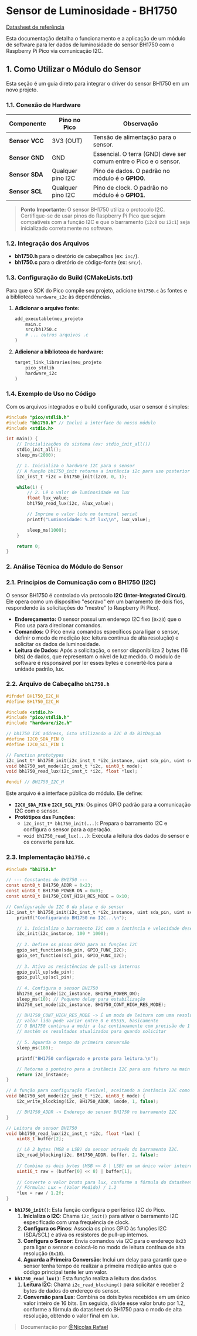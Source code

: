 # Sensor de Luminosidade - BH1750

[Datasheet de referência](https://www.mouser.com/datasheet/2/348/bh1750fvi-e-186247.pdf?srsltid=AfmBOor0MN1NJrlTPM749pTecZipNDhvWp_-7gtG8foZ7jLmrmAGu18P)

Esta documentação detalha o funcionamento e a aplicação de um módulo de software para ler dados de luminosidade do sensor BH1750 com o Raspberry Pi Pico via comunicação I2C.

## 1. Como Utilizar o Módulo do Sensor

Esta seção é um guia direto para integrar o driver do sensor BH1750 em um novo projeto.

### **1.1. Conexão de Hardware**

| Componente | Pino no Pico | Observação |
| --- | --- | --- |
| **Sensor VCC** | 3V3 (OUT) | Tensão de alimentação para o sensor. |
| **Sensor GND** | GND | Essencial. O terra (GND) deve ser comum entre o Pico e o sensor. |
| **Sensor SDA** | Qualquer pino I2C | Pino de dados. O padrão no módulo é o **GPIO0**. |
| **Sensor SCL** | Qualquer pino I2C | Pino de clock. O padrão no módulo é o **GPIO1**. |

> **Ponto Importante:** O sensor BH1750 utiliza o protocolo I2C. Certifique-se de usar pinos do Raspberry Pi Pico que sejam compatíveis com a função I2C e que o barramento (`i2c0` ou `i2c1`) seja inicializado corretamente no software.

### **1.2. Integração dos Arquivos**

- **bh1750.h** para o diretório de cabeçalhos (ex: `inc/`).
- **bh1750.c** para o diretório de código-fonte (ex: `src/`).

### **1.3. Configuração do Build (CMakeLists.txt)**

Para que o SDK do Pico compile seu projeto, adicione `bh1750.c` às fontes e a biblioteca `hardware_i2c` às dependências.

1. **Adicionar o arquivo fonte:**

    ```makefile
    add_executable(meu_projeto
        main.c
        src/bh1750.c
        # ... outros arquivos .c
    )
    ```

2. **Adicionar a biblioteca de hardware:**

    ```makefile
    target_link_libraries(meu_projeto
        pico_stdlib
        hardware_i2c
    )
    ```

### **1.4. Exemplo de Uso no Código**

Com os arquivos integrados e o build configurado, usar o sensor é simples:

```c
#include "pico/stdlib.h"
#include "bh1750.h" // Inclui a interface do nosso módulo
#include <stdio.h>

int main() {
    // Inicializações do sistema (ex: stdio_init_all())
    stdio_init_all();
    sleep_ms(2000);

    // 1. Inicializa o hardware I2C para o sensor
    // A função bh1750_init retorna a instância i2c para uso posterior
    i2c_inst_t *i2c = bh1750_init(i2c0, 0, 1);

    while(1) {
        // 2. Lê o valor de luminosidade em lux
        float lux_value;
        bh1750_read_lux(i2c, &lux_value);

        // Imprime o valor lido no terminal serial
        printf("Luminosidade: %.2f lux\\n", lux_value);

        sleep_ms(1000);
    }

    return 0;
}
```

### 2. Análise Técnica do Módulo do Sensor

### **2.1. Princípios de Comunicação com o BH1750 (I2C)**

O sensor BH1750 é controlado via protocolo **I2C (Inter-Integrated Circuit)**. Ele opera como um dispositivo "escravo" em um barramento de dois fios, respondendo às solicitações do "mestre" (o Raspberry Pi Pico).

- **Endereçamento:** O sensor possui um endereço I2C fixo (`0x23`) que o Pico usa para direcionar comandos.
- **Comandos:** O Pico envia comandos específicos para ligar o sensor, definir o modo de medição (ex: leitura contínua de alta resolução) e solicitar os dados de luminosidade.
- **Leitura de Dados:** Após a solicitação, o sensor disponibiliza 2 bytes (16 bits) de dados, que representam o nível de luz medido. O módulo de software é responsável por ler esses bytes e convertê-los para a unidade padrão, lux.

### **2.2. Arquivo de Cabeçalho `bh1750.h`**

```c
#ifndef BH1750_I2C_H
#define BH1750_I2C_H

#include <stdio.h>
#include "pico/stdlib.h"
#include "hardware/i2c.h"

// bh1750 I2C address, isto utilizando o I2C 0 da BitDogLab
#define I2C0_SDA_PIN 0
#define I2C0_SCL_PIN 1

// Function prototypes
i2c_inst_t* bh1750_init(i2c_inst_t *i2c_instance, uint sda_pin, uint scl_pin);
void bh1750_set_mode(i2c_inst_t *i2c, uint8_t mode);
void bh1750_read_lux(i2c_inst_t *i2c, float *lux);

#endif // BH1750_I2C_H
```

Este arquivo é a interface pública do módulo. Ele define:

- **`I2C0_SDA_PIN` e `I2C0_SCL_PIN`**: Os pinos GPIO padrão para a comunicação I2C com o sensor.
- **Protótipos das Funções**:
  - `i2c_inst_t* bh1750_init(...)`: Prepara o barramento I2C e configura o sensor para a operação.
  - `void bh1750_read_lux(...)`: Executa a leitura dos dados do sensor e os converte para lux.

### **2.3. Implementação `bh1750.c`**

```c
#include "bh1750.h"

// --- Constantes do BH1750 ---
const uint8_t BH1750_ADDR = 0x23;
const uint8_t BH1750_POWER_ON = 0x01;
const uint8_t BH1750_CONT_HIGH_RES_MODE = 0x10;

// Configuração do I2C 0 da placa e do sensor
i2c_inst_t* bh1750_init(i2c_inst_t *i2c_instance, uint sda_pin, uint scl_pin) {
    printf("Configurando BH1750 no I2C...\n");

    // 1. Inicializa o barramento I2C com a instância e velocidade desejada
    i2c_init(i2c_instance, 100 * 1000);
    
    // 2. Define os pinos GPIO para as funções I2C
    gpio_set_function(sda_pin, GPIO_FUNC_I2C);
    gpio_set_function(scl_pin, GPIO_FUNC_I2C);
    
    // 3. Ativa as resistências de pull-up internas
    gpio_pull_up(sda_pin);
    gpio_pull_up(scl_pin);
    
    // 4. Configura o sensor BH1750
    bh1750_set_mode(i2c_instance, BH1750_POWER_ON);
    sleep_ms(10); // Pequeno delay para estabilização
    bh1750_set_mode(i2c_instance, BH1750_CONT_HIGH_RES_MODE);

    // BH1750_CONT_HIGH_RES_MODE -> É um modo de leitura com uma resolução de 0.1 lx, dessa forma o 
    // valor lido pode variar entre 0 e 65535, basicamente 
    // O BH1750 continua a medir a luz continuamente com precisão de 1 lux e 
    // mantém os resultados atualizados para quando solicitar
    
    // 5. Aguarda o tempo da primeira conversão
    sleep_ms(180);

    printf("BH1750 configurado e pronto para leitura.\n");

    // Retorna o ponteiro para a instância I2C para uso futuro na main
    return i2c_instance;
}

// A função para configuração flexível, aceitando a instância I2C como parâmetro
void bh1750_set_mode(i2c_inst_t *i2c, uint8_t mode) {
    i2c_write_blocking(i2c, BH1750_ADDR, &mode, 1, false);

    // BH1750_ADDR -> Endereço do sensor BH1750 no barramento I2C
}

// Leitura do sensor BH1750 
void bh1750_read_lux(i2c_inst_t *i2c, float *lux) {
    uint8_t buffer[2];

    // Lê 2 bytes (MSB e LSB) do sensor através do barramento I2C.
    i2c_read_blocking(i2c, BH1750_ADDR, buffer, 2, false);
    
    // Combina os dois bytes (MSB << 8 | LSB) em um único valor inteiro de 16 bits.
    uint16_t raw = (buffer[0] << 8) | buffer[1];
    
    // Converte o valor bruto para lux, conforme a fórmula do datasheet para o modo de alta resolução.
    // Fórmula: Lux = (Valor Medido) / 1.2
    *lux = raw / 1.2f;
}
```

- **`bh1750_init()`**: Esta função configura o periférico I2C do Pico.
    1. **Inicializa o I2C**: Chama `i2c_init()` para ativar o barramento I2C especificado com uma frequência de clock.
    2. **Configura os Pinos**: Associa os pinos GPIO às funções I2C (SDA/SCL) e ativa os resistores de pull-up internos.
    3. **Configura o Sensor**: Envia comandos via I2C para o endereço `0x23` para ligar o sensor e colocá-lo no modo de leitura contínua de alta resolução (`0x10`).
    4. **Aguarda a Primeira Conversão**: Inclui um delay para garantir que o sensor tenha tempo de realizar a primeira medição antes que o código principal tente ler um valor.
- **`bh1750_read_lux()`**: Esta função realiza a leitura dos dados.
    1. **Leitura I2C**: Chama `i2c_read_blocking()` para solicitar e receber 2 bytes de dados do endereço do sensor.
    2. **Conversão para Lux**: Combina os dois bytes recebidos em um único valor inteiro de 16 bits. Em seguida, divide esse valor bruto por 1.2, conforme a fórmula do datasheet do BH1750 para o modo de alta resolução, obtendo o valor final em lux.

> Documentação por [@Nicolas Rafael](https://github.com/NicolasRaf)